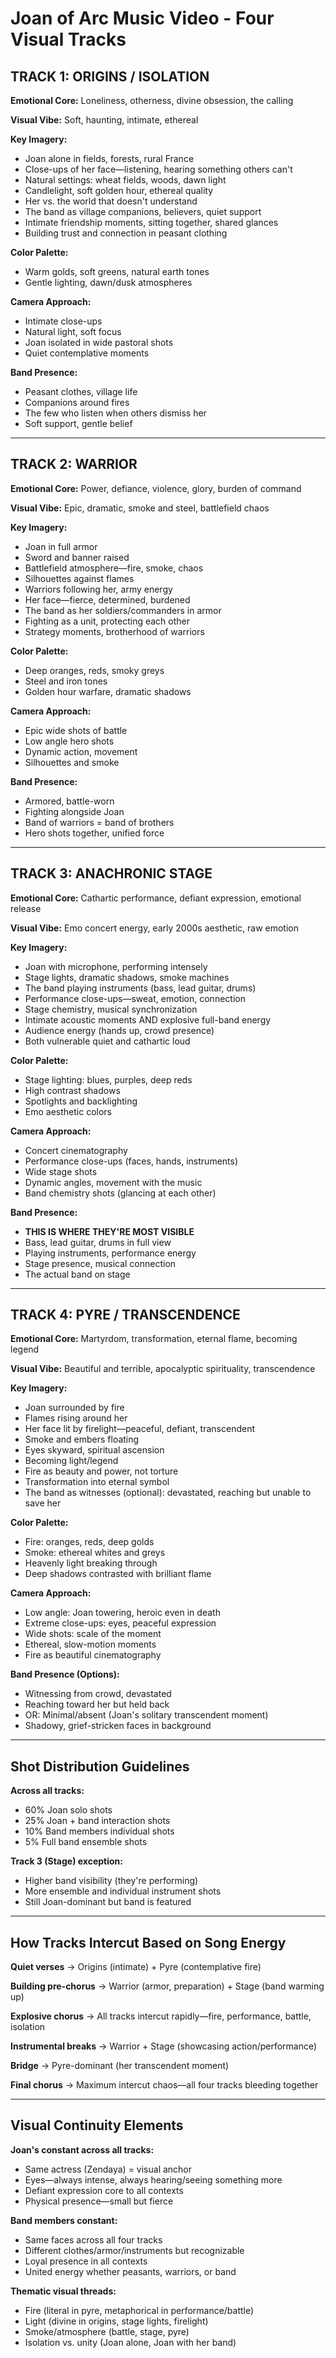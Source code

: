 # Joan of Arc Music Video - Four Visual Tracks

## TRACK 1: ORIGINS / ISOLATION

**Emotional Core:** Loneliness, otherness, divine obsession, the calling

**Visual Vibe:** Soft, haunting, intimate, ethereal

**Key Imagery:**
- Joan alone in fields, forests, rural France
- Close-ups of her face—listening, hearing something others can't
- Natural settings: wheat fields, woods, dawn light
- Candlelight, soft golden hour, ethereal quality
- Her vs. the world that doesn't understand
- The band as village companions, believers, quiet support
- Intimate friendship moments, sitting together, shared glances
- Building trust and connection in peasant clothing

**Color Palette:** 
- Warm golds, soft greens, natural earth tones
- Gentle lighting, dawn/dusk atmospheres

**Camera Approach:**
- Intimate close-ups
- Natural light, soft focus
- Joan isolated in wide pastoral shots
- Quiet contemplative moments

**Band Presence:**
- Peasant clothes, village life
- Companions around fires
- The few who listen when others dismiss her
- Soft support, gentle belief

---

## TRACK 2: WARRIOR

**Emotional Core:** Power, defiance, violence, glory, burden of command

**Visual Vibe:** Epic, dramatic, smoke and steel, battlefield chaos

**Key Imagery:**
- Joan in full armor
- Sword and banner raised
- Battlefield atmosphere—fire, smoke, chaos
- Silhouettes against flames
- Warriors following her, army energy
- Her face—fierce, determined, burdened
- The band as her soldiers/commanders in armor
- Fighting as a unit, protecting each other
- Strategy moments, brotherhood of warriors

**Color Palette:**
- Deep oranges, reds, smoky greys
- Steel and iron tones
- Golden hour warfare, dramatic shadows

**Camera Approach:**
- Epic wide shots of battle
- Low angle hero shots
- Dynamic action, movement
- Silhouettes and smoke

**Band Presence:**
- Armored, battle-worn
- Fighting alongside Joan
- Band of warriors = band of brothers
- Hero shots together, unified force

---

## TRACK 3: ANACHRONIC STAGE

**Emotional Core:** Cathartic performance, defiant expression, emotional release

**Visual Vibe:** Emo concert energy, early 2000s aesthetic, raw emotion

**Key Imagery:**
- Joan with microphone, performing intensely
- Stage lights, dramatic shadows, smoke machines
- The band playing instruments (bass, lead guitar, drums)
- Performance close-ups—sweat, emotion, connection
- Stage chemistry, musical synchronization
- Intimate acoustic moments AND explosive full-band energy
- Audience energy (hands up, crowd presence)
- Both vulnerable quiet and cathartic loud

**Color Palette:**
- Stage lighting: blues, purples, deep reds
- High contrast shadows
- Spotlights and backlighting
- Emo aesthetic colors

**Camera Approach:**
- Concert cinematography
- Performance close-ups (faces, hands, instruments)
- Wide stage shots
- Dynamic angles, movement with the music
- Band chemistry shots (glancing at each other)

**Band Presence:**
- **THIS IS WHERE THEY'RE MOST VISIBLE**
- Bass, lead guitar, drums in full view
- Playing instruments, performance energy
- Stage presence, musical connection
- The actual band on stage

---

## TRACK 4: PYRE / TRANSCENDENCE

**Emotional Core:** Martyrdom, transformation, eternal flame, becoming legend

**Visual Vibe:** Beautiful and terrible, apocalyptic spirituality, transcendence

**Key Imagery:**
- Joan surrounded by fire
- Flames rising around her
- Her face lit by firelight—peaceful, defiant, transcendent
- Smoke and embers floating
- Eyes skyward, spiritual ascension
- Becoming light/legend
- Fire as beauty and power, not torture
- Transformation into eternal symbol
- The band as witnesses (optional): devastated, reaching but unable to save her

**Color Palette:**
- Fire: oranges, reds, deep golds
- Smoke: ethereal whites and greys
- Heavenly light breaking through
- Deep shadows contrasted with brilliant flame

**Camera Approach:**
- Low angle: Joan towering, heroic even in death
- Extreme close-ups: eyes, peaceful expression
- Wide shots: scale of the moment
- Ethereal, slow-motion moments
- Fire as beautiful cinematography

**Band Presence (Options):**
- Witnessing from crowd, devastated
- Reaching toward her but held back
- OR: Minimal/absent (Joan's solitary transcendent moment)
- Shadowy, grief-stricken faces in background

---

## Shot Distribution Guidelines

**Across all tracks:**
- 60% Joan solo shots
- 25% Joan + band interaction shots
- 10% Band members individual shots
- 5% Full band ensemble shots

**Track 3 (Stage) exception:**
- Higher band visibility (they're performing)
- More ensemble and individual instrument shots
- Still Joan-dominant but band is featured

---

## How Tracks Intercut Based on Song Energy

**Quiet verses** → Origins (intimate) + Pyre (contemplative fire)

**Building pre-chorus** → Warrior (armor, preparation) + Stage (band warming up)

**Explosive chorus** → All tracks intercut rapidly—fire, performance, battle, isolation

**Instrumental breaks** → Warrior + Stage (showcasing action/performance)

**Bridge** → Pyre-dominant (her transcendent moment)

**Final chorus** → Maximum intercut chaos—all four tracks bleeding together

---

## Visual Continuity Elements

**Joan's constant across all tracks:**
- Same actress (Zendaya) = visual anchor
- Eyes—always intense, always hearing/seeing something more
- Defiant expression core to all contexts
- Physical presence—small but fierce

**Band members constant:**
- Same faces across all four tracks
- Different clothes/armor/instruments but recognizable
- Loyal presence in all contexts
- United energy whether peasants, warriors, or band

**Thematic visual threads:**
- Fire (literal in pyre, metaphorical in performance/battle)
- Light (divine in origins, stage lights, firelight)
- Smoke/atmosphere (battle, stage, pyre)
- Isolation vs. unity (Joan alone, Joan with her band)